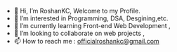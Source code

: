 - 👋 Hi, I’m RoshanKC, Welcome to my Profile.
- 👀 I’m interested in Programming, DSA, Desgining,etc.
- 🌱 I’m currently learning Front-end Web Development ,
- 💞️ I’m looking to collaborate on web projects ,
- 📫 How to reach me : officialroshankc@gmail.com

<!---
roshankc2000/roshankc2000 is a ✨ special ✨ repository because its `README.md` (this file) appears on your GitHub profile.
You can click the Preview link to take a look at your changes.
--->
